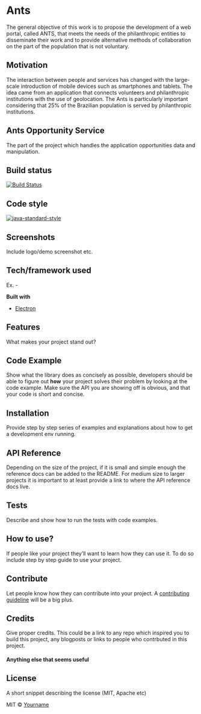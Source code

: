 # Ants

The general objective of this work is to propose the development of a web portal, called ANTS, that meets the needs of the philanthropic entities to disseminate their work and to provide alternative methods of collaboration on the part of the population that is not voluntary.

## Motivation

The interaction between people and services has changed with the large-scale introduction of mobile devices such as smartphones and tablets. The idea came from an application that connects volunteers and philanthropic institutions with the use of geolocation. The Ants is particularly important considering that 25% of the Brazilian population is served by philanthropic institutions.

## Ants Opportunity Service

The part of the project which handles the application opportunities data and manipulation.

## Build status

[![Build Status](https://travis-ci.org/antsbr/ants-opportunity-api.svg?branch=master)](https://travis-ci.org/antsbr/ants-opportunity-api) 

## Code style

[![java-standard-style](https://img.shields.io/badge/code%20style-standard-brightgreen.svg?style=flat)](https://github.com/twitter/commons/blob/master/src/java/com/twitter/common/styleguide.md)
 
## Screenshots
Include logo/demo screenshot etc.

## Tech/framework used
Ex. -

<b>Built with</b>
- [Electron](https://electron.atom.io)

## Features
What makes your project stand out?

## Code Example
Show what the library does as concisely as possible, developers should be able to figure out **how** your project solves their problem by looking at the code example. Make sure the API you are showing off is obvious, and that your code is short and concise.

## Installation
Provide step by step series of examples and explanations about how to get a development env running.

## API Reference

Depending on the size of the project, if it is small and simple enough the reference docs can be added to the README. For medium size to larger projects it is important to at least provide a link to where the API reference docs live.

## Tests
Describe and show how to run the tests with code examples.

## How to use?
If people like your project they’ll want to learn how they can use it. To do so include step by step guide to use your project.

## Contribute

Let people know how they can contribute into your project. A [contributing guideline](https://github.com/zulip/zulip-electron/blob/master/CONTRIBUTING.md) will be a big plus.

## Credits
Give proper credits. This could be a link to any repo which inspired you to build this project, any blogposts or links to people who contrbuted in this project. 

#### Anything else that seems useful

## License
A short snippet describing the license (MIT, Apache etc)

MIT © [Yourname]()